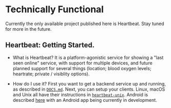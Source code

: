 # Technically Functional

Currently the only available project published here is Heartbeat. Stay tuned for more in the future.

## Heartbeat: Getting Started.

- What is Heartbeat?
  It is a platform-agonistic service for showing a "last seen online" service, with support for multiple devices, and future planned support for several things (location; blood oxygen levels; heartrate; private / visiblity options).

- How do I use it?
  First you want to get a backend service up and running, as described in [`DOCS.md`](https://github.com/technically-functional/heartbeat/blob/master/DOCS.md).
  Next, you can setup your clients. Linux, macOS and Unix all have their instructions in [`heartbeat-unix`](https://github.com/technically-functional/heartbeat-unix). Android is described [here](https://github.com/technically-functional/heartbeat/blob/master/DOCS.md#running-client-on-android-tasker) with an Android app being currently in development. 
